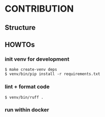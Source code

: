 # CONTRIBUTION

## Structure


## HOWTOs

### init venv for development

```
$ make create-venv deps
$ venv/bin/pip install -r requirements.txt
```

### lint + format code

```
$ venv/bin/ruff .
```


### run within docker



